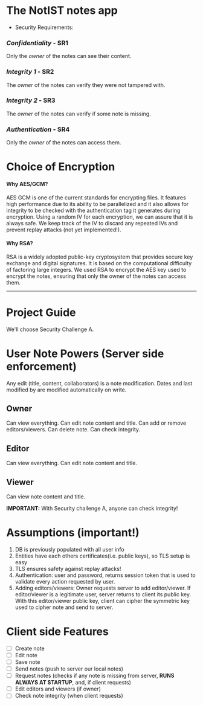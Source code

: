 # The NotIST notes app
* Security Requirements:
### *Confidentiality* - SR1
Only the *owner* of the notes can see their content. 
### *Integrity 1* - SR2
The *owner* of the notes can verify they were not tampered with.
### *Integrity 2* - SR3
The *owner* of the notes can verify if some note is missing.
### *Authentication* - SR4
Only the *owner* of the notes can access them.

# **Choice of Encryption**
#### Why AES/GCM?
AES GCM is one of the current standards for encrypting files. It features high performance due to its ability to be parallelized and it also allows for integrity to be checked with the authentication tag it generates during encryption. Using a random IV for each encryption, we can assure that it is always safe. We keep track of the IV to discard any repeated IVs and prevent replay attacks (not yet implemented!).
#### Why RSA?
RSA is a widely adopted public-key cryptosystem that provides secure key exchange and digital signatures. It is based on the computational difficulty of factoring large integers. We used RSA to encrypt the AES key used to encrypt the notes, ensuring that only the owner of the notes can access them. 

***
# **Project Guide**
We'll choose Security Challenge A.
# User Note Powers (Server side enforcement)
Any edit (title, content, collaborators) is a note modification.
Dates and last modified by are modified automatically on write.
## Owner
Can view everything.
Can edit note content and title.
Can add or remove editors/viewers.
Can delete note.
Can check integrity.
## Editor
Can view everything.
Can edit note content and title.
## Viewer
Can view note content and title.

**IMPORTANT:** With Security challenge A, anyone can check integrity!
# **Assumptions** (important!)
1. DB is previously populated with all user info
2. Entities have each others certificates(i.e. public keys), so TLS setup is easy
3. TLS ensures safety against replay attacks!
4. Authentication: user and password, returns session token that is used to validate every action requested by user.
5. Adding editors/viewers: Owner requests server to add editor/viewer. If editor/viewer is a legitimate user, server returns to client its public key. With this editor/viewer public key, client can cipher the symmetric key used to cipher note and send to server.

# Client side Features
- [ ] Create note
- [ ] Edit note
- [ ] Save note
- [ ] Send notes (push to server our local notes)
- [ ] Request notes (checks if any note is missing from server, **RUNS ALWAYS AT STARTUP**, and, if client requests)
- [ ] Edit editors and viewers (if owner)
- [ ] Check note integrity (when client requests)